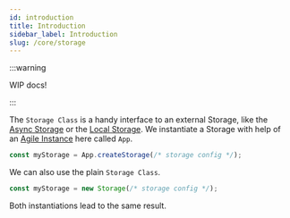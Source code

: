 ```yaml
---
id: introduction
title: Introduction
sidebar_label: Introduction
slug: /core/storage
---
```


:::warning

WIP docs!

:::

The `Storage Class` is a handy interface to an external Storage, like the 
[Async Storage](https://github.com/react-native-async-storage/async-storage) or 
the [Local Storage](https://www.w3schools.com/html/html5_webstorage.asp).
We instantiate a Storage with help of an [Agile Instance](../agile-instance/Introduction.md) here called `App`.
```ts
const myStorage = App.createStorage(/* storage config */);
```
We can also use the plain `Storage Class`.
```ts
const myStorage = new Storage(/* storage config */);
```
Both instantiations lead to the same result.
